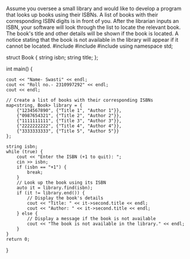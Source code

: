 Assume you oversee a small library and would like to develop a program that looks up books using their ISBNs. A list of books with their corresponding ISBN digits is in front of you. After the librarian inputs an ISBN, your software will look through the list to locate the relevant book.  The book's title and other details will be shown if the book is located. A notice stating that the book is not available in the library will appear if it cannot be located.
#include <iostream>
#include <map>
#include <string>
using namespace std;

struct Book {
    string isbn;
    string title;
};

int main() {
    
    cout << "Name- Swasti" << endl;
    cout << "Roll no.- 2310997292" << endl;
    cout << endl;
    
    // Create a list of books with their corresponding ISBNs
    map<string, Book> library = {
        {"1234567890", {"Title 1", "Author 1"}},
        {"0987654321", {"Title 2", "Author 2"}},
        {"1111111111", {"Title 3", "Author 3"}},
        {"2222222222", {"Title 4", "Author 4"}},
        {"3333333333", {"Title 5", "Author 5"}}
    };

    string isbn;
    while (true) {
        cout << "Enter the ISBN (+1 to quit): ";
        cin >> isbn;
        if (isbn == "+1") {
            break;
        }
        // Look up the book using its ISBN
        auto it = library.find(isbn);
        if (it != library.end()) {
            // Display the book's details
            cout << "Title: " << it->second.title << endl;
            cout << "Author: " << it->second.title << endl;
        } else {
            // Display a message if the book is not available
            cout << "The book is not available in the library." << endl;
        }
    }
    return 0;
}
